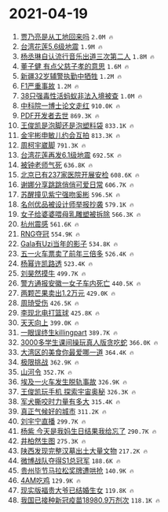 # 2021-04-19

1. [贾乃亮是从工地回来吗](https://s.weibo.com/weibo?q=%23%E8%B4%BE%E4%B9%83%E4%BA%AE%E6%98%AF%E4%BB%8E%E5%B7%A5%E5%9C%B0%E5%9B%9E%E6%9D%A5%E5%90%97%23&Refer=top) `2.0M 🔥`
1. [台湾花莲5.6级地震](https://s.weibo.com/weibo?q=%E5%8F%B0%E6%B9%BE%E8%8A%B1%E8%8E%B25.6%E7%BA%A7%E5%9C%B0%E9%9C%87&Refer=top) `1.9M 🔥`
1. [杨丞琳自认流行音乐出道三次第二人](https://s.weibo.com/weibo?q=%E6%9D%A8%E4%B8%9E%E7%90%B3%E8%87%AA%E8%AE%A4%E6%B5%81%E8%A1%8C%E9%9F%B3%E4%B9%90%E5%87%BA%E9%81%93%E4%B8%89%E6%AC%A1%E7%AC%AC%E4%BA%8C%E4%BA%BA&Refer=top) `1.8M 🔥`
1. [董子健 有点父慈子孝的意思](https://s.weibo.com/weibo?q=%E8%91%A3%E5%AD%90%E5%81%A5%20%E6%9C%89%E7%82%B9%E7%88%B6%E6%85%88%E5%AD%90%E5%AD%9D%E7%9A%84%E6%84%8F%E6%80%9D&Refer=top) `1.6M 🔥`
1. [新疆32岁辅警执勤中牺牲](https://s.weibo.com/weibo?q=%E6%96%B0%E7%96%8632%E5%B2%81%E8%BE%85%E8%AD%A6%E6%89%A7%E5%8B%A4%E4%B8%AD%E7%89%BA%E7%89%B2&Refer=top) `1.2M 🔥`
1. [F1严重事故](https://s.weibo.com/weibo?q=%23F1%E4%B8%A5%E9%87%8D%E4%BA%8B%E6%95%85%23&Refer=top) `1.2M 🔥`
1. [38只强毒性活蚂蚁非法入境被查](https://s.weibo.com/weibo?q=%2338%E5%8F%AA%E5%BC%BA%E6%AF%92%E6%80%A7%E6%B4%BB%E8%9A%82%E8%9A%81%E9%9D%9E%E6%B3%95%E5%85%A5%E5%A2%83%E8%A2%AB%E6%9F%A5%23&Refer=top) `1.0M 🔥`
1. [中科院一博士论文走红](https://s.weibo.com/weibo?q=%23%E4%B8%AD%E7%A7%91%E9%99%A2%E4%B8%80%E5%8D%9A%E5%A3%AB%E8%AE%BA%E6%96%87%E8%B5%B0%E7%BA%A2%23&Refer=top) `910.0K 🔥`
1. [PDF开发者去世](https://s.weibo.com/weibo?q=PDF%E5%BC%80%E5%8F%91%E8%80%85%E5%8E%BB%E4%B8%96&Refer=top) `869.3K 🔥`
1. [王俊凯是泡脚还是泡塑料袋](https://s.weibo.com/weibo?q=%23%E7%8E%8B%E4%BF%8A%E5%87%AF%E6%98%AF%E6%B3%A1%E8%84%9A%E8%BF%98%E6%98%AF%E6%B3%A1%E5%A1%91%E6%96%99%E8%A2%8B%23&Refer=top) `833.1K 🔥`
1. [金宇彬申敏儿约会互拍](https://s.weibo.com/weibo?q=%23%E9%87%91%E5%AE%87%E5%BD%AC%E7%94%B3%E6%95%8F%E5%84%BF%E7%BA%A6%E4%BC%9A%E4%BA%92%E6%8B%8D%23&Refer=top) `813.3K 🔥`
1. [周柯宇崴脚](https://s.weibo.com/weibo?q=%23%E5%91%A8%E6%9F%AF%E5%AE%87%E5%B4%B4%E8%84%9A%23&Refer=top) `791.3K 🔥`
1. [台湾花莲再发6.1级地震](https://s.weibo.com/weibo?q=%23%E5%8F%B0%E6%B9%BE%E8%8A%B1%E8%8E%B2%E5%86%8D%E5%8F%916.1%E7%BA%A7%E5%9C%B0%E9%9C%87%23&Refer=top) `692.5K 🔥`
1. [被钟老师气死](https://s.weibo.com/weibo?q=%23%E8%A2%AB%E9%92%9F%E8%80%81%E5%B8%88%E6%B0%94%E6%AD%BB%23&Refer=top) `636.8K 🔥`
1. [北京已有237家医院开展安检](https://s.weibo.com/weibo?q=%E5%8C%97%E4%BA%AC%E5%B7%B2%E6%9C%89237%E5%AE%B6%E5%8C%BB%E9%99%A2%E5%BC%80%E5%B1%95%E5%AE%89%E6%A3%80&Refer=top) `608.6K 🔥`
1. [谢娜分享跳跳俏俏可爱日常](https://s.weibo.com/weibo?q=%23%E8%B0%A2%E5%A8%9C%E5%88%86%E4%BA%AB%E8%B7%B3%E8%B7%B3%E4%BF%8F%E4%BF%8F%E5%8F%AF%E7%88%B1%E6%97%A5%E5%B8%B8%23&Refer=top) `606.7K 🔥`
1. [苏醒撞见紫宁强吻奚彬](https://s.weibo.com/weibo?q=%23%E8%8B%8F%E9%86%92%E6%92%9E%E8%A7%81%E7%B4%AB%E5%AE%81%E5%BC%BA%E5%90%BB%E5%A5%9A%E5%BD%AC%23&Refer=top) `596.5K 🔥`
1. [名创优品被设计师举报抄袭](https://s.weibo.com/weibo?q=%23%E5%90%8D%E5%88%9B%E4%BC%98%E5%93%81%E8%A2%AB%E8%AE%BE%E8%AE%A1%E5%B8%88%E4%B8%BE%E6%8A%A5%E6%8A%84%E8%A2%AD%23&Refer=top) `579.1K 🔥`
1. [女子给婆婆喂母乳雕塑被拆除](https://s.weibo.com/weibo?q=%E5%A5%B3%E5%AD%90%E7%BB%99%E5%A9%86%E5%A9%86%E5%96%82%E6%AF%8D%E4%B9%B3%E9%9B%95%E5%A1%91%E8%A2%AB%E6%8B%86%E9%99%A4&Refer=top) `566.3K 🔥`
1. [杭州震感](https://s.weibo.com/weibo?q=%E6%9D%AD%E5%B7%9E%E9%9C%87%E6%84%9F&Refer=top) `561.6K 🔥`
1. [RNG夺冠](https://s.weibo.com/weibo?q=%23RNG%E5%A4%BA%E5%86%A0%23&Refer=top) `554.9K 🔥`
1. [Gala有Uzi当年的影子](https://s.weibo.com/weibo?q=%23Gala%E6%9C%89Uzi%E5%BD%93%E5%B9%B4%E7%9A%84%E5%BD%B1%E5%AD%90%23&Refer=top) `534.8K 🔥`
1. [五一火车票卖了前年三倍多](https://s.weibo.com/weibo?q=%23%E4%BA%94%E4%B8%80%E7%81%AB%E8%BD%A6%E7%A5%A8%E5%8D%96%E4%BA%86%E5%89%8D%E5%B9%B4%E4%B8%89%E5%80%8D%E5%A4%9A%23&Refer=top) `526.4K 🔥`
1. [杨幂许凯路透](https://s.weibo.com/weibo?q=%23%E6%9D%A8%E5%B9%82%E8%AE%B8%E5%87%AF%E8%B7%AF%E9%80%8F%23&Refer=top) `523.4K 🔥`
1. [刘昊然摸牛](https://s.weibo.com/weibo?q=%E5%88%98%E6%98%8A%E7%84%B6%E6%91%B8%E7%89%9B&Refer=top) `499.7K 🔥`
1. [警方通报安徽一女子车内死亡](https://s.weibo.com/weibo?q=%E8%AD%A6%E6%96%B9%E9%80%9A%E6%8A%A5%E5%AE%89%E5%BE%BD%E4%B8%80%E5%A5%B3%E5%AD%90%E8%BD%A6%E5%86%85%E6%AD%BB%E4%BA%A1&Refer=top) `440.5K 🔥`
1. [两颗芒果卖出1.2万元](https://s.weibo.com/weibo?q=%23%E4%B8%A4%E9%A2%97%E8%8A%92%E6%9E%9C%E5%8D%96%E5%87%BA1.2%E4%B8%87%E5%85%83%23&Refer=top) `429.0K 🔥`
1. [周琦受伤](https://s.weibo.com/weibo?q=%E5%91%A8%E7%90%A6%E5%8F%97%E4%BC%A4&Refer=top) `426.5K 🔥`
1. [李现北电打篮球](https://s.weibo.com/weibo?q=%23%E6%9D%8E%E7%8E%B0%E5%8C%97%E7%94%B5%E6%89%93%E7%AF%AE%E7%90%83%23&Refer=top) `425.8K 🔥`
1. [天天向上](https://s.weibo.com/weibo?q=%E5%A4%A9%E5%A4%A9%E5%90%91%E4%B8%8A&Refer=top) `399.0K 🔥`
1. [一眼误终生killingpart](https://s.weibo.com/weibo?q=%23%E4%B8%80%E7%9C%BC%E8%AF%AF%E7%BB%88%E7%94%9Fkillingpart%23&Refer=top) `389.7K 🔥`
1. [3000多学生课间操玩真人版贪吃蛇](https://s.weibo.com/weibo?q=%233000%E5%A4%9A%E5%AD%A6%E7%94%9F%E8%AF%BE%E9%97%B4%E6%93%8D%E7%8E%A9%E7%9C%9F%E4%BA%BA%E7%89%88%E8%B4%AA%E5%90%83%E8%9B%87%23&Refer=top) `366.0K 🔥`
1. [大湾区的美食你最爱哪一道](https://s.weibo.com/weibo?q=%23%E5%A4%A7%E6%B9%BE%E5%8C%BA%E7%9A%84%E7%BE%8E%E9%A3%9F%E4%BD%A0%E6%9C%80%E7%88%B1%E5%93%AA%E4%B8%80%E9%81%93%23&Refer=top) `364.4K 🔥`
1. [极限挑战](https://s.weibo.com/weibo?q=%E6%9E%81%E9%99%90%E6%8C%91%E6%88%98&Refer=top) `362.9K 🔥`
1. [山河令](https://s.weibo.com/weibo?q=%E5%B1%B1%E6%B2%B3%E4%BB%A4&Refer=top) `352.7K 🔥`
1. [埃及一火车发生脱轨事故](https://s.weibo.com/weibo?q=%E5%9F%83%E5%8F%8A%E4%B8%80%E7%81%AB%E8%BD%A6%E5%8F%91%E7%94%9F%E8%84%B1%E8%BD%A8%E4%BA%8B%E6%95%85&Refer=top) `326.9K 🔥`
1. [王俊凯玩手机 探索宇宙奥秘](https://s.weibo.com/weibo?q=%E7%8E%8B%E4%BF%8A%E5%87%AF%E7%8E%A9%E6%89%8B%E6%9C%BA%20%E6%8E%A2%E7%B4%A2%E5%AE%87%E5%AE%99%E5%A5%A5%E7%A7%98&Refer=top) `326.3K 🔥`
1. [军犬撕咬时力量有多大](https://s.weibo.com/weibo?q=%23%E5%86%9B%E7%8A%AC%E6%92%95%E5%92%AC%E6%97%B6%E5%8A%9B%E9%87%8F%E6%9C%89%E5%A4%9A%E5%A4%A7%23&Refer=top) `315.4K 🔥`
1. [真正气候好的城市](https://s.weibo.com/weibo?q=%23%E7%9C%9F%E6%AD%A3%E6%B0%94%E5%80%99%E5%A5%BD%E7%9A%84%E5%9F%8E%E5%B8%82%23&Refer=top) `311.2K 🔥`
1. [刘宇宁直播](https://s.weibo.com/weibo?q=%E5%88%98%E5%AE%87%E5%AE%81%E7%9B%B4%E6%92%AD&Refer=top) `299.7K 🔥`
1. [杨紫 今天是我妈生日结果我给忘了](https://s.weibo.com/weibo?q=%E6%9D%A8%E7%B4%AB%20%E4%BB%8A%E5%A4%A9%E6%98%AF%E6%88%91%E5%A6%88%E7%94%9F%E6%97%A5%E7%BB%93%E6%9E%9C%E6%88%91%E7%BB%99%E5%BF%98%E4%BA%86&Refer=top) `290.7K 🔥`
1. [井柏然生图](https://s.weibo.com/weibo?q=%23%E4%BA%95%E6%9F%8F%E7%84%B6%E7%94%9F%E5%9B%BE%23&Refer=top) `275.3K 🔥`
1. [陕西发现完整汉墓出土大量文物](https://s.weibo.com/weibo?q=%E9%99%95%E8%A5%BF%E5%8F%91%E7%8E%B0%E5%AE%8C%E6%95%B4%E6%B1%89%E5%A2%93%E5%87%BA%E5%9C%9F%E5%A4%A7%E9%87%8F%E6%96%87%E7%89%A9&Refer=top) `217.2K 🔥`
1. [微博战队夺得S1总冠军](https://s.weibo.com/weibo?q=%E5%BE%AE%E5%8D%9A%E6%88%98%E9%98%9F%E5%A4%BA%E5%BE%97S1%E6%80%BB%E5%86%A0%E5%86%9B&Refer=top) `188.6K 🔥`
1. [贵州毕节马拉松奖牌遭哄抢](https://s.weibo.com/weibo?q=%E8%B4%B5%E5%B7%9E%E6%AF%95%E8%8A%82%E9%A9%AC%E6%8B%89%E6%9D%BE%E5%A5%96%E7%89%8C%E9%81%AD%E5%93%84%E6%8A%A2&Refer=top) `140.9K 🔥`
1. [4AM吃鸡](https://s.weibo.com/weibo?q=4AM%E5%90%83%E9%B8%A1&Refer=top) `129.9K 🔥`
1. [现实版福贵大爷已结婚生女](https://s.weibo.com/weibo?q=%23%E7%8E%B0%E5%AE%9E%E7%89%88%E7%A6%8F%E8%B4%B5%E5%A4%A7%E7%88%B7%E5%B7%B2%E7%BB%93%E5%A9%9A%E7%94%9F%E5%A5%B3%23&Refer=top) `119.8K 🔥`
1. [我国已接种新冠疫苗18980.9万剂次](https://s.weibo.com/weibo?q=%23%E6%88%91%E5%9B%BD%E5%B7%B2%E6%8E%A5%E7%A7%8D%E6%96%B0%E5%86%A0%E7%96%AB%E8%8B%9718980.9%E4%B8%87%E5%89%82%E6%AC%A1%23&Refer=top) `118.1K 🔥`
